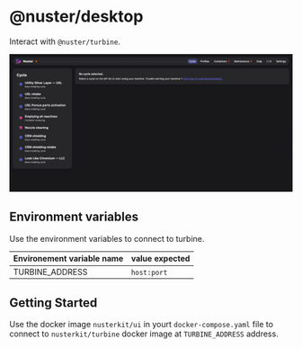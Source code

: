 # **@nuster/desktop**

Interact with `@nuster/turbine`.

![@nuster/ui preview](./preview.png)

## Environment variables

Use the environment variables to connect to turbine.

| Environement variable name | value expected |
| -------------------------- | -------------- |
| TURBINE_ADDRESS            | `host:port`    |

## Getting Started

Use the docker image `nusterkit/ui` in yourt `docker-compose.yaml` file to connect to `nusterkit/turbine` docker image at `TURBINE_ADDRESS` address.
